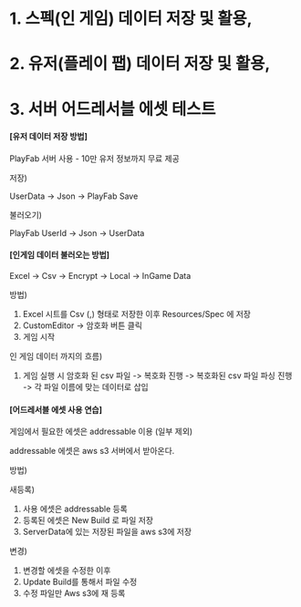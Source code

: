 # 1. 스펙(인 게임) 데이터 저장 및 활용,
# 2. 유저(플레이 팹) 데이터 저장 및 활용,
# 3. 서버 어드레서블 에셋 테스트

#### [유저 데이터 저장 방법] 

PlayFab 서버 사용 - 10만 유저 정보까지 무료 제공

저장)

UserData -> Json -> PlayFab Save

불러오기)

PlayFab UserId -> Json -> UserData

#### [인게임 데이터 불러오는 방법] 

Excel -> Csv -> Encrypt -> Local -> InGame Data

방법) 

1. Excel 시트를 Csv (,) 형태로 저장한 이후 Resources/Spec 에 저장
2. CustomEditor -> 암호화 버튼 클릭
3. 게임 시작

인 게임 데이터 까지의 흐름)

1. 게임 실행 시 암호화 된 csv 파일 -> 복호화 진행 -> 복호화된 csv 파일 파싱 진행 -> 각 파일 이름에 맞는 데이터로 삽입 

#### [어드레서블 에셋 사용 연습]

게임에서 필요한 에셋은 addressable 이용 (일부 제외) 

addressable 에셋은 aws s3 서버에서 받아온다.

방법)

새등록)

1. 사용 에셋은 addressable 등록
2. 등록된 에셋은 New Build 로 파일 저장
3. ServerData에 있는 저장된 파일을 aws s3에 저장

변경)

1. 변경할 에셋을 수정한 이후
2. Update Build를 통해서 파일 수정
3. 수정 파일만 Aws s3에 재 등록
